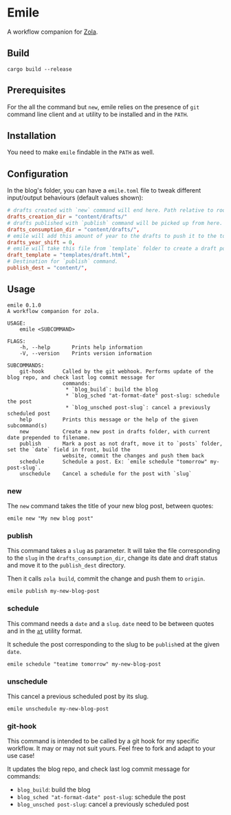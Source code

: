 # Emile

A workflow companion for [Zola](https://getzola.org).

## Build

`cargo build --release`

## Prerequisites

For the all the command but `new`, emile relies on the presence of `git` command line
client and `at` utility to be installed and in the `PATH`.

## Installation

You need to make `emile` findable in the `PATH` as well.

## Configuration

In the blog's folder, you can have a `emile.toml` file to tweak different input/output
behaviours (default values shown): 

```toml
# drafts created with `new` command will end here. Path relative to root of the blog.
drafts_creation_dir = "content/drafts/"
# drafts published with `publish` command will be picked up from here. Path relative to root of the blog.
drafts_consumption_dir = "content/drafts/",
# emile will add this amount of year to the drafts to push it to the top of the list
drafts_year_shift = 0,
# emile will take this file from `template` folder to create a draft post by adding `title`, `date` and `draft = true` in the frontmatter 
draft_template = "templates/draft.html",
# Destination for `publish` command.
publish_dest = "content/",
```

## Usage

```
emile 0.1.0
A workflow companion for zola.

USAGE:
    emile <SUBCOMMAND>

FLAGS:
    -h, --help       Prints help information
    -V, --version    Prints version information

SUBCOMMANDS:
    git-hook      Called by the git webhook. Performs update of the blog repo, and check last log commit message for
                  commands:
                   * `blog_build`: build the blog
                   * `blog_sched "at-format-date" post-slug: schedule the post
                   * `blog_unsched post-slug`: cancel a previously scheduled post
    help          Prints this message or the help of the given subcommand(s)
    new           Create a new post in drafts folder, with current date prepended to filename.
    publish       Mark a post as not draft, move it to `posts` folder, set the `date` field in front, build the
                  website, commit the changes and push them back
    schedule      Schedule a post. Ex: `emile schedule "tomorrow" my-post-slug`.
    unschedule    Cancel a schedule for the post with `slug`
```

### new

The `new` command takes the title of your new blog post, between quotes:
```
emile new "My new blog post"
```

### publish

This command takes a `slug` as parameter. It will take the file corresponding to the
`slug` in the `drafts_consumption_dir`, change its date and draft status and move it to
the `publish_dest` directory.

Then it calls `zola build`, commit the change and push them to `origin`.

```
emile publish my-new-blog-post
```

### schedule

This command needs a `date` and a `slug`. `date` need to be between quotes and in the
[`at`](https://linux.die.net/man/1/at) utility format.

It schedule the post corresponding to the slug to be `publish`ed at the given `date`.

```
emile schedule "teatime tomorrow" my-new-blog-post
```

### unschedule

This cancel a previous scheduled post by its slug.

```
emile unschedule my-new-blog-post
```

### git-hook

This command is intended to be called by a git hook for my specific workflow. It may or
may not suit yours. Feel free to fork and adapt to your use case!

It updates the blog repo, and check last log commit message for commands: 
- `blog_build`: build the blog 
- `blog_sched "at-format-date" post-slug`: schedule the post 
- `blog_unsched post-slug`: cancel a previously scheduled post

